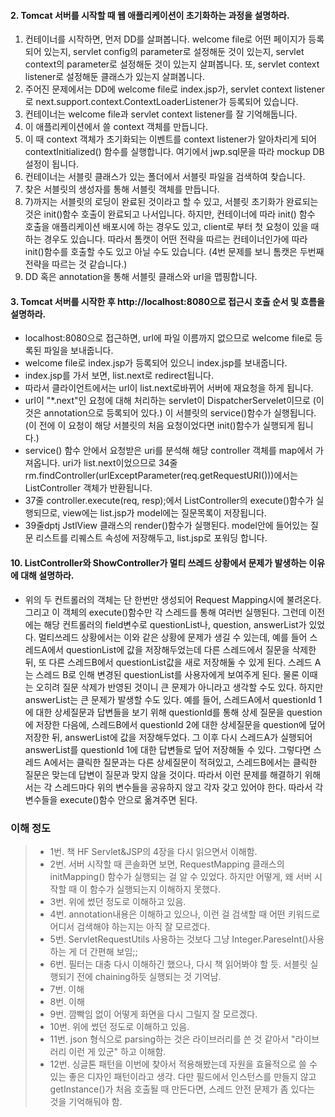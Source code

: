 #### 2. Tomcat 서버를 시작할 때 웹 애플리케이션이 초기화하는 과정을 설명하라.
<ol>
<li>컨테이너를 시작하면, 먼저 DD를 살펴봅니다. welcome file로 어떤 페이지가 등록되어 있는지, servlet config의 parameter로 설정해둔 것이 있는지, servlet context의 parameter로 설정해둔 것이 있는지 살펴봅니다. 또, servlet context listener로 설정해둔 클래스가 있는지 살펴봅니다. </li>
<li>주어진 문제에서는 DD에 welcome file로 index.jsp가, servlet context listener로 next.support.context.ContextLoaderListener가 등록되어 있습니다. </li>
<li>컨테이너는 welcome file과 servlet context listener를 잘 기억해둡니다.</li>
<li>이 애플리케이션에서 쓸 context 객체를 만듭니다.</li>
<li>이 때 context 객체가 초기화되는 이벤트를 context listener가 알아차리게 되어 contextInitialized() 함수를 실행합니다. 여기에서 jwp.sql문을 따라 mockup DB 설정이 됩니다. </li>
<li> 컨테이너는 서블릿 클래스가 있는 폴더에서 서블릿 파일을 검색하여 찾습니다.</li>
<li> 찾은 서블릿의 생성자를 통해 서블릿 객체를 만듭니다.  </li>
<li> 7)까지는 서블릿의 로딩이 완료된 것이라고 할 수 있고, 서블릿 초기화가 완료되는 것은 init()함수 호출이 완료되고 나서입니다. 하지만, 컨테이너에 따라 init() 함수 호출을 애플리케이션 배포시에 하는 경우도 있고, client로 부터 첫 요청이 있을 때 하는 경우도 있습니다. 따라서 톰캣이 어떤 전략을 따르는 컨테이너인가에 따라 init()함수를 호출할 수도 있고 아닐 수도 있습니다. (4번 문제를 보니 톰캣은 두번째 전략을 따르는 것 같습니다.)</li>
<li> DD 혹은 annotation을 통해 서블릿 클래스와 url을 맵핑합니다.</li>
</ol>

#### 3. Tomcat 서버를 시작한 후 http://localhost:8080으로 접근시 호출 순서 및 흐름을 설명하라.
* localhost:8080으로 접근하면, url에 파일 이름까지 없으므로 welcome file로 등록된 파일을 보내줍니다. 
* welcome file로 index.jsp가 등록되어 있으니 index.jsp를 보내줍니다.
* index.jsp를 가서 보면, list.next로 redirect됩니다. 
* 따라서 클라이언트에서는 url이 list.next로바뀌어 서버에 재요청을 하게 됩니다.
* url이 "*.next"인 요청에 대해 처리하는 servlet이 DispatcherServelet이므로 (이것은  annotation으로 등록되어 있다.) 이 서블릿의  service()함수가 실행됩니다. (이 전에 이 요청이 해당 서블릿의 처음 요청이었다면 init()함수가 실행되게 됩니다.)
* service() 함수 안에서 요청받은  uri를 분석해 해당 controller 객체를 map에서 가져옵니다. uri가 list.next이었으므로 34줄 rm.findController(urlExceptParameter(req.getRequestURI()))에서는 ListController 객체가 반환됩니다.
* 37줄 controller.execute(req, resp);에서 ListController의 execute()함수가 실행되므로, view에는 list.jsp가 model에는 질문목록이 저장됩니다. 
* 39줄dptj JstlView 클래스의 render()함수가 실행된다. model안에 들어있는 질문 리스트를 리퀘스트 속성에 저장해두고, list.jsp로 포워딩 합니다.

#### 10. ListController와 ShowController가 멀티 쓰레드 상황에서 문제가 발생하는 이유에 대해 설명하라.
* 위의 두 컨트롤러의 객체는 단 한번만 생성되어 Request Mapping시에 불려온다. 그리고 이 객체의 execute()함수만 각 스레드를 통해 여러번 실행된다. 그런데 이전에는 해당 컨트롤러의 field변수로 questionList나, question, answerList가 있었다. 멀티쓰레드 상황에서는 이와 같은 상황에 문제가 생길 수 있는데, 예를 들어 스레드A에서 questionList에 값을 저장해두었는데 다른 스레드에서 질문을 삭제한 뒤, 또 다른 스레드B에서 questionList값을 새로 저장해둘 수 있게 된다. 스레드 A는 스레드 B로 인해 변경된 questionList를 사용자에게 보여주게 된다. 물론 이때는 오히려 질문 삭제가 반영된 것이니 큰 문제가 아니라고 생각할 수도 있다. 하지만 answerList는 큰 문제가 발생할 수도 있다. 예를 들어, 스레드A에서 questionId 1에 대한 상세질문과 답변들을 보기 위해 questionId를 통해 상세 질문을 question에 저장한 다음에, 스레드B에서 questionId 2에 대한 상세질문을 question에 덮어 저장한 뒤, answerList에 값을 저장해두었다. 그 이후 다시 스레드A가 실행되어 answerList를 questionId 1에 대한 답변들로 덮어 저장해둘 수 있다. 그렇다면 스레드 A에서는 클릭한 질문과는 다른 상세질문이 적혀있고, 스레드B에서는 클릭한 질문은 맞는데 답변이 질문과 맞지 않을 것이다. 따라서 이런 문제를 해결하기 위해서는 각 스레드마다 위의 변수들을 공유하지 않고 각자 갖고 있어야 한다. 따라서 각 변수들을 execute()함수 안으로 옮겨주면 된다.  


### 이해 정도
>* 1번. 책 HF Servlet&JSP의 4장을 다시 읽으면서 이해함.
>* 2번. 서버 시작할 때 콘솔화면 보면, RequestMapping 클래스의 initMapping() 함수가 실행되는 걸 알 수 있었다. 하지만 어떻게, 왜 서버 시작할 때 이 함수가 실행되는지 이해하지 못했다.
>* 3번. 위에 썼던 정도로 이해하고 있음.
>* 4번. annotation내용은 이해하고 있으나, 이런 걸 검색할 때 어떤 키워드로 어디서 검색해야 하는지는 아직 잘 모르겠다.
>* 5번. ServletRequestUtils 사용하는 것보다 그냥 Integer.PareseInt()사용하는 게 더 간편해 보임;;
>* 6번. 필터는 대충 다시 이해하긴 했으나, 다시 책 읽어봐야 할 듯. 서블릿 실행되기 전에 chaining하듯 실행되는 것 기억남.
>* 7번. 이해
>* 8번. 이해
>* 9번. 깜빡임 없이 어떻게 화면을 다시 그릴지 잘 모르겠다. 
>* 10번. 위에 썼던 정도로 이해하고 있음.
>* 11번. json 형식으로 parsing하는 것은 라이브러리를 쓴 것 같아서 "라이브러리 이런 게 있군" 하고 이해함.
>* 12번. 싱글톤 패턴을 이번에 찾아서 적용해봤는데 자원을 효율적으로 쓸 수 있는 좋은 디자인 패턴이라고 생각. 다만 필드에서 인스턴스를 만들지 않고 getInstance()가 처음 호출될 때 만든다면, 스레드 안전 문제가 좀 있다는 것을 기억해둬야 함.
